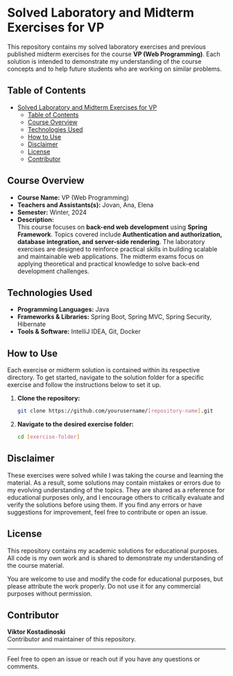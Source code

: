 # Solved Laboratory and Midterm Exercises for VP

This repository contains my solved laboratory exercises and previous published midterm exercises for the course **VP (Web Programming)**. Each solution is intended to demonstrate my understanding of the course concepts and to help future students who are working on similar problems.

## Table of Contents

- [Solved Laboratory and Midterm Exercises for VP](#solved-laboratory-and-midterm-exercises-for-vp)
  - [Table of Contents](#table-of-contents)
  - [Course Overview](#course-overview)
  - [Technologies Used](#technologies-used)
  - [How to Use](#how-to-use)
  - [Disclaimer](#disclaimer)
  - [License](#license)
  - [Contributor](#contributor)

## Course Overview

- **Course Name:** VP (Web Programming)
- **Teachers and Assistants(s):** Jovan, Ana, Elena
- **Semester:** Winter, 2024
- **Description:**  
   This course focuses on **back-end web development** using **Spring Framework**. Topics covered include **Authentication and authorization, database integration, and server-side rendering**. The laboratory exercises are designed to reinforce practical skills in building scalable and maintainable web applications. The midterm exams focus on applying theoretical and practical knowledge to solve back-end development challenges.

## Technologies Used

- **Programming Languages:** Java
- **Frameworks & Libraries:** Spring Boot, Spring MVC, Spring Security, Hibernate
- **Tools & Software:** IntelliJ IDEA, Git, Docker

## How to Use

Each exercise or midterm solution is contained within its respective directory. To get started, navigate to the solution folder for a specific exercise and follow the instructions below to set it up.

1. **Clone the repository:**
    ```bash
    git clone https://github.com/yourusername/[repository-name].git
    ```

2. **Navigate to the desired exercise folder:**
    ```bash
    cd [exercise-folder]
    ```

## Disclaimer

These exercises were solved while I was taking the course and learning the material. As a result, some solutions may contain mistakes or errors due to my evolving understanding of the topics. They are shared as a reference for educational purposes only, and I encourage others to critically evaluate and verify the solutions before using them. If you find any errors or have suggestions for improvement, feel free to contribute or open an issue.

## License

This repository contains my academic solutions for educational purposes. All code is my own work and is shared to demonstrate my understanding of the course material.

You are welcome to use and modify the code for educational purposes, but please attribute the work properly. Do not use it for any commercial purposes without permission.

## Contributor

**Viktor Kostadinoski**  
Contributor and maintainer of this repository.

---

Feel free to open an issue or reach out if you have any questions or comments.
